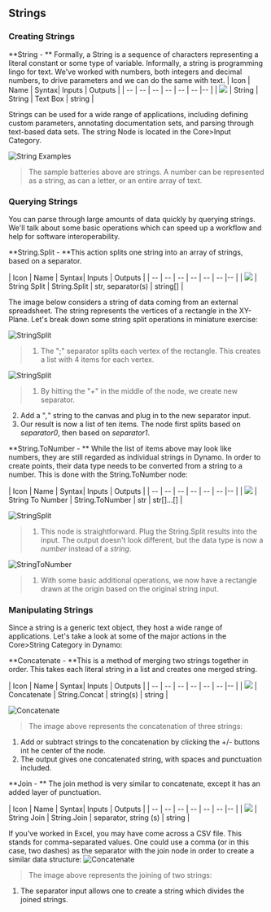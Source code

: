 ## Strings

### Creating Strings
**String - ** Formally, a String is a sequence of characters representing a literal constant or some type of variable. Informally, a string is programming lingo for text.  We've worked with numbers, both integers and decimal numbers, to drive parameters and we can do the same with text.
| Icon | Name | Syntax| Inputs | Outputs |
| -- | -- | -- | -- | -- | -- |-- |
| ![](../images/icons/Dynamo-Nodes-StringInput-Large.png) | String | String | Text Box | string |


Strings can be used for a wide range of applications, including defining custom parameters, annotating documentation sets, and parsing through text-based data sets. The string Node is located in the Core>Input Category.


![String Examples](images/4-4/4-4-1-005.png)
> The sample batteries above are strings.  A number can be represented as a string, as can a letter, or an entire array of text.

### Querying Strings
You can parse through large amounts of data quickly by querying strings.  We'll talk about some basic operations which can speed up a workflow and help for software interoperability.

**String.Split - **This action splits one string into an array of strings, based on a separator.

| Icon | Name | Syntax| Inputs | Outputs |
| -- | -- | -- | -- | -- | -- |-- |
| ![](../images/icons/DSCore-String-Split-Large.png) | String Split | String.Split | str, separator(s) | string[] |

The image below considers a string of data coming from an external spreadsheet.  The string represents the vertices of a rectangle in the XY-Plane.  Let's break down some string split operations in miniature exercise:

![StringSplit](images/4-4/4-4-1-001.png)
> 1. The ";" separator splits each vertex of the rectangle. This creates a list with 4 items for each vertex.

![StringSplit](images/4-4/4-4-1-003.png)
> 1. By hitting the "*+*" in the middle of the node, we create new separator.
2. Add a "*,*" string to the canvas and plug in to the new separator input.
3. Our result is now a list of ten items. The node first splits based on *separator0*, then based on *separator1*.

**String.ToNumber - ** While the list of items above may look like numbers, they are still regarded as individual strings in Dynamo.  In order to create points, their data type needs to be converted from a string to a number.  This is done with the String.ToNumber node:

| Icon | Name | Syntax| Inputs | Outputs |
| -- | -- | -- | -- | -- | -- |-- |
| ![](../images/icons/DSCore-String-ToNumber-Large.png) | String To Number | String.ToNumber | str | str[]...[] |

![StringSplit](images/4-4/4-4-1-002.png)
> 1. This node is straightforward.  Plug the String.Split results into the input.  The output doesn't look different, but the data type is now a *number* instead of a *string*.

![StringToNumber](images/4-4/4-4-1-004.png)
> 1. With some basic additional operations, we now have a rectangle drawn at the origin based on the original string input.

### Manipulating Strings
Since a string is a generic text object, they host a wide range of applications.  Let's take a look at some of the major actions in the Core>String Category in Dynamo:


**Concatenate - **This is a method of merging two strings together in order. This takes each literal string in a list and creates one merged string.

| Icon | Name | Syntax| Inputs | Outputs |
| -- | -- | -- | -- | -- | -- |-- |
| ![](../images/icons/DSCore-String-Concat-Large.png) | Concatenate | String.Concat | string(s) | string |

![Concatenate](images/4-4/4-4-1-007.png)
> The image above represents the concatenation of three strings:
1. Add or subtract strings to the concatenation by clicking the +/- buttons int he center of the node.
2. The output gives one concatenated string, with spaces and punctuation included.

**Join - ** The join method is very similar to concatenate, except it has an added layer of punctuation.

| Icon | Name | Syntax| Inputs | Outputs |
| -- | -- | -- | -- | -- | -- |-- |
| ![](../images/icons/DSCore-String-Join-Large.png) | String Join | String.Join | separator, string (s) | string |

If you've worked in Excel, you may have come across a CSV file.  This stands for comma-separated values.  One could use a comma (or in this case, two dashes) as the separator with the join node in order to create a similar data structure:
![Concatenate](images/4-4/4-4-1-006.png)
> The image above represents the joining of two strings:
1. The separator input allows one to create a string which divides the joined strings.
